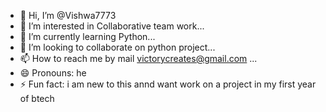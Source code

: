 - 👋 Hi, I’m @Vishwa7773
- 👀 I’m interested in Collaborative team work...
- 🌱 I’m currently learning Python...
- 💞️ I’m looking to collaborate on python project...
- 📫 How to reach me by mail victorycreates@gmail.com ...
- 😄 Pronouns: he
- ⚡ Fun fact: i am new to this annd want work on a project in my first year of btech

<!---
Vishwa7773/Vishwa7773 is a ✨ special ✨ repository because its `README.md` (this file) appears on your GitHub profile.
You can click the Preview link to take a look at your changes.
--->
